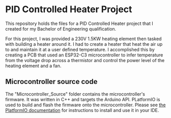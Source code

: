 # PID Controlled Heater Project

This repository holds the files for a PID Controlled Heater project that I created for my Bachelor of Engineering qualification.

For this project, I was provided a 230V 1.5KW heating element then tasked with building a heater around it. I had to create a heater that heat the air up to and maintain it at a user defined temperature. I accomplished this by creating a PCB that used an ESP32-C3 microcontroller to infer temperature from the voltage drop across a thermistor and control the power level of the heating element and a fan.

## Microcontroller source code
The "Microcontroller_Source" folder contains the microcontroller's firmware. It was written in C++ and targets the Arduino API. PLatformIO is used to build and flash the firmware onto the microcontroller. Please see [the PlatformIO documentation](https://docs.platformio.org/en/latest/integration/ide/index.html) for instructions to install and use it in your IDE.
